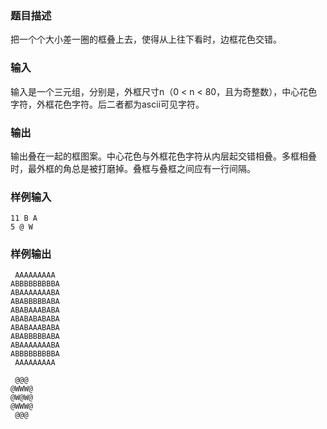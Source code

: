 ### 题目描述

把一个个大小差一圈的框叠上去，使得从上往下看时，边框花色交错。

### 输入

输入是一个三元组，分别是，外框尺寸n（0 < n < 80，且为奇整数），中心花色字符，外框花色字符。后二者都为ascii可见字符。

### 输出

输出叠在一起的框图案。中心花色与外框花色字符从内层起交错相叠。多框相叠时，最外框的角总是被打磨掉。叠框与叠框之间应有一行间隔。

### 样例输入

```
11 B A
5 @ W
```

### 样例输出

```
 AAAAAAAAA 
ABBBBBBBBBA
ABAAAAAAABA
ABABBBBBABA
ABABAAABABA
ABABABABABA
ABABAAABABA
ABABBBBBABA
ABAAAAAAABA
ABBBBBBBBBA
 AAAAAAAAA 

 @@@ 
@WWW@
@W@W@
@WWW@
 @@@ 
```